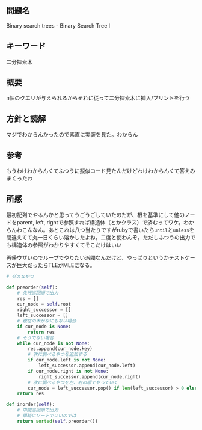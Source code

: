 ## 問題名
Binary search trees - Binary Search Tree I

## キーワード
二分探索木

## 概要
n個のクエリが与えられるからそれに従って二分探索木に挿入/プリントを行う

## 方針と読解
マジでわからんかったので素直に実装を見た。わからん

## 参考
もうわけわからんくてふつうに擬似コード見たんだけどわけわからんくて答えみまくったわ

## 所感
最初配列でやるんかと思ってうごうごしていたのだが、根を基準にして他のノードをparent, left, rightで参照すれば構造体（とかクラス）で済むってワケ。わからんわこんなん。あとこれは八つ当たりですがrubyで書いたら`until`と`unless`を間違えてて丸一日くらい溶かしたよね。二度と使わんぞ。ただしふつうの出力でも構造体の参照がわかりやすくてそこだけはいい

再帰ウザいのでループでやりたい派閥なんだけど、やっぱりというかテストケースが巨大だったらTLEかMLEになる。
```python
# ダメなやつ

def preorder(self):
    # 先行巡回順で出力
    res = []
    cur_node = self.root
    right_successor = []
    left_successor = []
    # 現在の木がなにもない場合
    if cur_node is None:
        return res
    # そうでない場合
    while cur_node is not None:
        res.append(cur_node.key)
        # 次に調べるやつを追加する
        if cur_node.left is not None:
            left_successor.append(cur_node.left)
        if cur_node.right is not None:
            right_successor.append(cur_node.right)
        # 次に調べるやつを左、右の順でやっていく
        cur_node = left_successor.pop() if len(left_successor) > 0 else right_successor.pop() if len(right_successor) else None
    return res

def inorder(self):
    # 中間巡回順で出力
    # 単純にソートでいいのでは
    return sorted(self.preorder())
```
